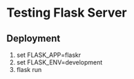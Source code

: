 # Testing Flask Server
## Deployment
1. set FLASK_APP=flaskr
2. set FLASK_ENV=development
3. flask run

